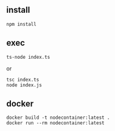 ## install

```
npm install
```

## exec

```
ts-node index.ts
```
or

```
tsc index.ts
node index.js
```

## docker

```
docker build -t nodecontainer:latest .
docker run --rm nodecontainer:latest
```

